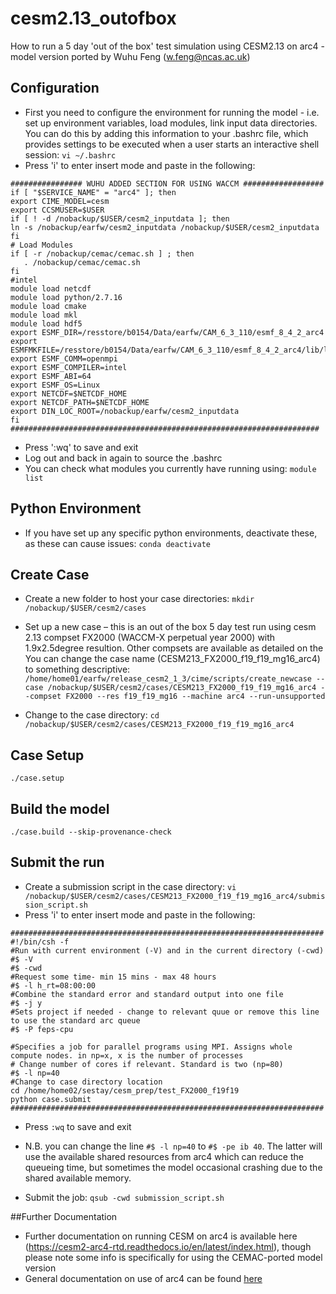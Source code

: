 # cesm2.13_outofbox
How to run a 5 day 'out of the box' test simulation using CESM2.13 on arc4 - model version ported by Wuhu Feng (w.feng@ncas.ac.uk)

## Configuration 
- First you need to configure the environment for running the model - i.e. set up environment variables, load modules, link input data directories. You can do this by adding this information to your .bashrc file, which provides settings to be executed when a user starts an interactive shell session:
`vi ~/.bashrc`
- Press 'i' to enter insert mode and paste in the following:
```
################ WUHU ADDED SECTION FOR USING WACCM ##################
if [ "$SERVICE_NAME" = "arc4" ]; then
export CIME_MODEL=cesm
export CCSMUSER=$USER
if [ ! -d /nobackup/$USER/cesm2_inputdata ]; then
ln -s /nobackup/earfw/cesm2_inputdata /nobackup/$USER/cesm2_inputdata
fi
# Load Modules
if [ -r /nobackup/cemac/cemac.sh ] ; then
   . /nobackup/cemac/cemac.sh
fi
#intel
module load netcdf
module load python/2.7.16
module load cmake
module load mkl
module load hdf5
export ESMF_DIR=/resstore/b0154/Data/earfw/CAM_6_3_110/esmf_8_4_2_arc4
export ESMFMKFILE=/resstore/b0154/Data/earfw/CAM_6_3_110/esmf_8_4_2_arc4/lib/libO/Linux.intel.64.openmpi.default/esmf.mk
export ESMF_COMM=openmpi
export ESMF_COMPILER=intel
export ESMF_ABI=64
export ESMF_OS=Linux
export NETCDF=$NETCDF_HOME
export NETCDF_PATH=$NETCDF_HOME
export DIN_LOC_ROOT=/nobackup/earfw/cesm2_inputdata
fi
#####################################################################
```
- Press ':wq' to save and exit
- Log out and back in again to source the .bashrc
- You can check what modules you currently have running using:
`module list`

## Python Environment
- If you have set up any specific python environments, deactivate these, as these can cause issues:
`conda deactivate`

## Create Case
- Create a new folder to host your case directories:
`mkdir /nobackup/$USER/cesm2/cases`

-	Set up a new case – this is an out of the box 5 day test run using cesm 2.13 compset FX2000 (WACCM-X perpetual year 2000) with 1.9x2.5degree resultion. Other compsets are available as detailed on the You can change the case name (CESM213_FX2000_f19_f19_mg16_arc4) to something descriptive:
`/home/home01/earfw/release_cesm2_1_3/cime/scripts/create_newcase --case /nobackup/$USER/cesm2/cases/CESM213_FX2000_f19_f19_mg16_arc4 --compset FX2000 --res f19_f19_mg16 --machine arc4 --run-unsupported`

- Change to the case directory:
`cd /nobackup/$USER/cesm2/cases/CESM213_FX2000_f19_f19_mg16_arc4`

## Case Setup
`./case.setup`

## Build the model
`./case.build --skip-provenance-check`

## Submit the run
- Create a submission script in the case directory:
`vi /nobackup/$USER/cesm2/cases/CESM213_FX2000_f19_f19_mg16_arc4/submission_script.sh`
- Press 'i' to enter insert mode and paste in the following:
```
######################################################################
#!/bin/csh -f
#Run with current environment (-V) and in the current directory (-cwd)
#$ -V
#$ -cwd
#Request some time- min 15 mins - max 48 hours
#$ -l h_rt=08:00:00
#Combine the standard error and standard output into one file
#$ -j y
#Sets project if needed - change to relevant quue or remove this line to use the standard arc queue
#$ -P feps-cpu

#Specifies a job for parallel programs using MPI. Assigns whole compute nodes. in np=x, x is the number of processes
# Change number of cores if relevant. Standard is two (np=80) 
#$ -l np=40
#Change to case directory location
cd /home/home02/sestay/cesm_prep/test_FX2000_f19f19 
python case.submit
######################################################################
```
- Press `:wq` to save and exit
- N.B. you can change the line `#$ -l np=40` to `#$ -pe ib 40`. The latter will use the available shared resources from arc4 which can reduce the queueing time, but sometimes the model occasional crashing due to the shared available memory.

- Submit the job:
`qsub -cwd submission_script.sh` 

##Further Documentation
- Further documentation on running CESM on arc4 is available here (https://cesm2-arc4-rtd.readthedocs.io/en/latest/index.html), though please note some info is specifically for using the CEMAC-ported model version
- General documentation on use of arc4 can be found [here](https://arcdocs.leeds.ac.uk/systems/arc4.html)

